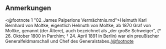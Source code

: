 <h2>Anmerkungen</h2>

<@footnote 1 "02_James Palperlons Vermächtnis.md">Helmuth Karl Bernhard von
Moltke, eigentlich Helmuth von Moltke, ab 1870 Graf von Moltke, genannt (der
Ältere), auch bezeichnet als „der große Schweiger“, (\* 26. Oktober 1800 in
Parchim; † 24. April 1891 in Berlin) war ein preußischer Generalfeldmarschall
und Chef des Generalstabes.</@footnote>

